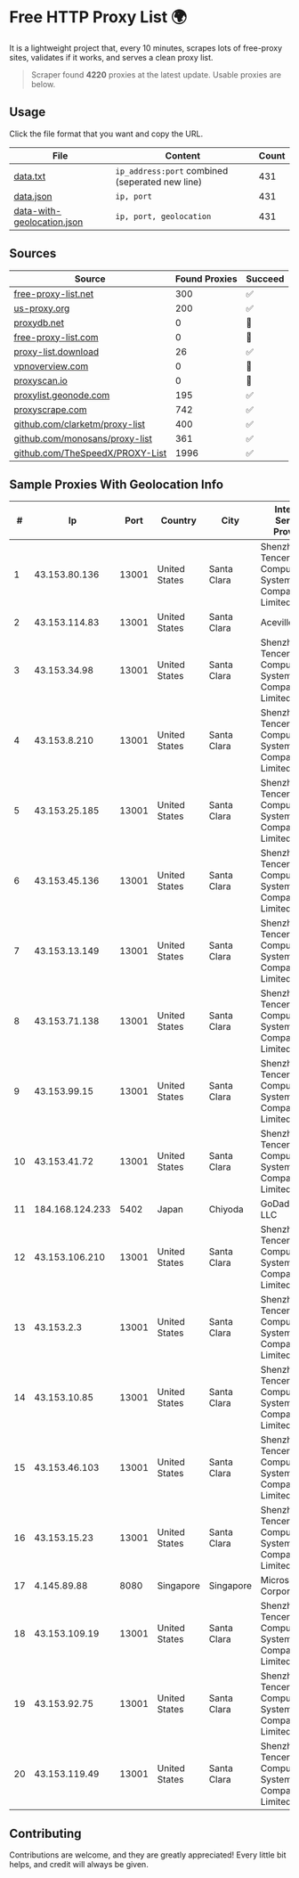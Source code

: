 
# Free HTTP Proxy List 🌍

It is a lightweight project that, every 10 minutes, scrapes lots of free-proxy sites, validates if it works, and serves a clean proxy list.


> Scraper found **4220** proxies at the latest update. Usable proxies are below.

## Usage

Click the file format that you want and copy the URL.


|File|Content|Count|
|----|-------|-----|
|[data.txt](https://raw.githubusercontent.com/themiralay/Proxy-List-World/master/data.txt)|`ip_address:port` combined (seperated new line)|431|
|[data.json](https://raw.githubusercontent.com/themiralay/Proxy-List-World/master/data.json)|`ip, port`|431|
|[data-with-geolocation.json](https://raw.githubusercontent.com/themiralay/Proxy-List-World/master/data-with-geolocation.json)|`ip, port, geolocation`|431|

## Sources

|Source|Found Proxies|Succeed|
|------|-------------|-------|
|[free-proxy-list.net](https://free-proxy-list.net)|300|✅|
|[us-proxy.org](https://www.us-proxy.org)|200|✅|
|[proxydb.net](http://proxydb.net)|0|🚫|
|[free-proxy-list.com](https://free-proxy-list.com/?page=&port=&type%5B%5D=http&type%5B%5D=https&up_time=0&search=Search)|0|🚫|
|[proxy-list.download](https://www.proxy-list.download/HTTP)|26|✅|
|[vpnoverview.com](https://vpnoverview.com/privacy/anonymous-browsing/free-proxy-servers)|0|🚫|
|[proxyscan.io](https://www.proxyscan.io)|0|🚫|
|[proxylist.geonode.com](https://proxylist.geonode.com/api/proxy-list?limit=300&page=1&sort_by=lastChecked&sort_type=desc&protocols=http,https)|195|✅|
|[proxyscrape.com](https://api.proxyscrape.com/v2/?request=displayproxies&protocol=http&timeout=10000&country=all&ssl=all&anonymity=all)|742|✅|
|[github.com/clarketm/proxy-list](https://raw.githubusercontent.com/clarketm/proxy-list/master/proxy-list-raw.txt)|400|✅|
|[github.com/monosans/proxy-list](https://raw.githubusercontent.com/monosans/proxy-list/main/proxies/http.txt)|361|✅|
|[github.com/TheSpeedX/PROXY-List](https://raw.githubusercontent.com/TheSpeedX/PROXY-List/master/http.txt)|1996|✅|


## Sample Proxies With Geolocation Info

|#|Ip|Port|Country|City|Internet Service Provider|
|-|--|----|-------|----|-------------------------|
|1|43.153.80.136|13001|United States|Santa Clara|Shenzhen Tencent Computer Systems Company Limited|
|2|43.153.114.83|13001|United States|Santa Clara|Aceville Pte.ltd|
|3|43.153.34.98|13001|United States|Santa Clara|Shenzhen Tencent Computer Systems Company Limited|
|4|43.153.8.210|13001|United States|Santa Clara|Shenzhen Tencent Computer Systems Company Limited|
|5|43.153.25.185|13001|United States|Santa Clara|Shenzhen Tencent Computer Systems Company Limited|
|6|43.153.45.136|13001|United States|Santa Clara|Shenzhen Tencent Computer Systems Company Limited|
|7|43.153.13.149|13001|United States|Santa Clara|Shenzhen Tencent Computer Systems Company Limited|
|8|43.153.71.138|13001|United States|Santa Clara|Shenzhen Tencent Computer Systems Company Limited|
|9|43.153.99.15|13001|United States|Santa Clara|Shenzhen Tencent Computer Systems Company Limited|
|10|43.153.41.72|13001|United States|Santa Clara|Shenzhen Tencent Computer Systems Company Limited|
|11|184.168.124.233|5402|Japan|Chiyoda|GoDaddy.com, LLC|
|12|43.153.106.210|13001|United States|Santa Clara|Shenzhen Tencent Computer Systems Company Limited|
|13|43.153.2.3|13001|United States|Santa Clara|Shenzhen Tencent Computer Systems Company Limited|
|14|43.153.10.85|13001|United States|Santa Clara|Shenzhen Tencent Computer Systems Company Limited|
|15|43.153.46.103|13001|United States|Santa Clara|Shenzhen Tencent Computer Systems Company Limited|
|16|43.153.15.23|13001|United States|Santa Clara|Shenzhen Tencent Computer Systems Company Limited|
|17|4.145.89.88|8080|Singapore|Singapore|Microsoft Corporation|
|18|43.153.109.19|13001|United States|Santa Clara|Shenzhen Tencent Computer Systems Company Limited|
|19|43.153.92.75|13001|United States|Santa Clara|Shenzhen Tencent Computer Systems Company Limited|
|20|43.153.119.49|13001|United States|Santa Clara|Shenzhen Tencent Computer Systems Company Limited|



## Contributing

Contributions are welcome, and they are greatly appreciated! Every
little bit helps, and credit will always be given.

